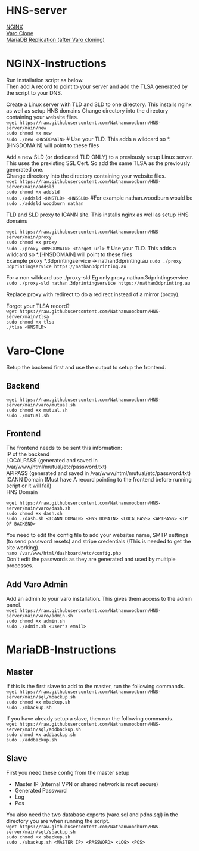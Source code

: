# HNS-server
[NGINX](#nginx-instructions)  
[Varo Clone](#varo-clone)  
[MariaDB Replication (after Varo cloning)](#mariadb-instructions)  


# NGINX-Instructions
Run Installation script as below.  
Then add A record to point to your server and add the TLSA generated by the script to your DNS.  

Create a Linux server with TLD and SLD to one directory. This installs nginx as well as setup HNS domains
Change directory into the directory containing your website files.  
`wget https://raw.githubusercontent.com/Nathanwoodburn/HNS-server/main/new`  
`sudo chmod +x new`  
`sudo ./new <HNSDOMAIN>` # Use your TLD. This adds a wildcard so *.[HNSDOMAIN] will point to these files  

Add a new SLD (or dedicated TLD ONLY) to a previously setup Linux server. This uses the prexisting SSL Cert. So add the same TLSA as the previously generated one.  
Change directory into the directory containing your website files.  
`wget https://raw.githubusercontent.com/Nathanwoodburn/HNS-server/main/addsld`  
`sudo chmod +x addsld`  
`sudo ./addsld <HNSTLD> <HNSSLD>` #For example nathan.woodburn would be `sudo ./addsld woodburn nathan`  

TLD and SLD proxy to ICANN site. This installs nginx as well as setup HNS domains  

`wget https://raw.githubusercontent.com/Nathanwoodburn/HNS-server/main/proxy`  
`sudo chmod +x proxy`  
`sudo ./proxy <HNSDOMAIN> <target url>` # Use your TLD. This adds a wildcard so *.[HNSDOMAIN] will point to these files  
Example proxy *.3dprintingservice -> nathan3dprinting.au
`sudo ./proxy 3dprintingservice https://nathan3dprinting.au`
  
For a non wildcard use ./proxy-sld
Eg only proxy nathan.3dprintingservice
`sudo ./proxy-sld nathan.3dprintingservice https://nathan3dprinting.au`

Replace proxy with redirect to do a redirect instead of a mirror (proxy).

Forgot your TLSA record?  
`wget https://raw.githubusercontent.com/Nathanwoodburn/HNS-server/main/tlsa`  
`sudo chmod +x tlsa`  
`./tlsa <HNSTLD>`

# Varo-Clone
Setup the backend first and use the output to setup the frontend.

## Backend
`wget https://raw.githubusercontent.com/Nathanwoodburn/HNS-server/main/varo/mutual.sh`  
`sudo chmod +x mutual.sh`  
`sudo ./mutual.sh`  

## Frontend
The frontend needs to be sent this information:  
IP of the backend  
LOCALPASS (generated and saved in /var/www/html/mutual/etc/password.txt)  
APIPASS (generated and saved in /var/www/html/mutual/etc/password.txt)  
ICANN Domain (Must have A record pointing to the frontend before running script or it will fail)  
HNS Domain  


`wget https://raw.githubusercontent.com/Nathanwoodburn/HNS-server/main/varo/dash.sh`  
`sudo chmod +x dash.sh`  
`sudo ./dash.sh <ICANN DOMAIN> <HNS DOMAIN> <LOCALPASS> <APIPASS> <IP OF BACKEND>`  

You need to edit the config file to add your websites name, SMTP settings (to send password resets) and stripe credentials (!This is needed to get the site working).  
`nano /var/www/html/dashboard/etc/config.php`  
Don't edit the passwords as they are generated and used by multiple processes.  

## Add Varo Admin

Add an admin to your varo installation. This gives them access to the admin panel.  
`wget https://raw.githubusercontent.com/Nathanwoodburn/HNS-server/main/varo/admin.sh`  
`sudo chmod +x admin.sh`  
`sudo ./admin.sh <user's email>`  

# MariaDB-Instructions

## Master  
If this is the first slave to add to the master, run the following commands.  
`wget https://raw.githubusercontent.com/Nathanwoodburn/HNS-server/main/sql/mbackup.sh`  
`sudo chmod +x mbackup.sh`  
`sudo ./mbackup.sh`  

If you have already setup a slave, then run the following commands.  
`wget https://raw.githubusercontent.com/Nathanwoodburn/HNS-server/main/sql/addbackup.sh`  
`sudo chmod +x addbackup.sh`  
`sudo ./addbackup.sh`  

## Slave
First you need these config from the master setup  
+ Master IP (Internal VPN or shared network is most secure)
+ Generated Password
+ Log
+ Pos

You also need the two database exports (varo.sql and pdns.sql) in the directory you are when running the script.  
`wget https://raw.githubusercontent.com/Nathanwoodburn/HNS-server/main/sql/sbackup.sh`  
`sudo chmod +x sbackup.sh`  
`sudo ./sbackup.sh <MASTER IP> <PASSWORD> <LOG> <POS>`  
